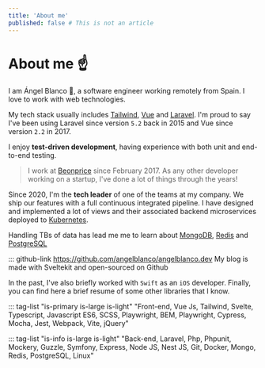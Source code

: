 ```yaml
---
title: 'About me'
published: false # This is not an article
---
```


# About me :point_up:

I am Ángel Blanco :angel:, a software engineer working remotely from Spain. I love to work with web technologies.

My tech stack usually includes [Tailwind](https://tailwindcss.com/), [Vue](https://vuejs.org/) and [Laravel](https://laravel.com/). I'm proud to say I've been using Laravel since version `5.2` back in 2015 and Vue since version `2.2` in 2017.

I enjoy **test-driven development**, having experience with both unit and end-to-end testing.

> I work at [Beonprice](https://beonprice.com/en/product) since February 2017.
> As any other developer working on a startup, I've done a lot of
> things through the years!

Since 2020, I'm the **tech leader** of one of the teams at my company.
We ship our features with a full continuous integrated pipeline.
I have designed and implemented a lot of views and their associated
backend microservices deployed to [Kubernetes](https://kubernetes.io/).

Handling TBs of data has lead me me to learn about [MongoDB](https://www.mongodb.com/), [Redis](https://redis.io/) and [PostgreSQL](https://www.postgresql.org/)

::: github-link https://github.com/angelblanco/angelblanco.dev My blog is made with Sveltekit and open-sourced on Github

In the past, I've also briefly worked with `Swift` as an `iOS` developer. Finally, you can find here a brief resume of some other libraries that I know.

::: tag-list "is-primary is-large is-light" "Front-end, Vue Js, Tailwind, Svelte, Typescript, Javascript ES6, SCSS, Playwright, BEM, Playwright, Cypress, Mocha, Jest, Webpack, Vite, jQuery"

::: tag-list "is-info is-large is-light" "Back-end, Laravel, Php, Phpunit, Mockery, Guzzle, Symfony, Express, Node JS, Nest JS, Git, Docker, Mongo, Redis, PostgreSQL, Linux"

